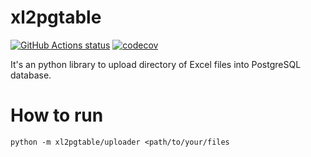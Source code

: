 # xl2pgtable

[![GitHub Actions status](https://github.com/umed/xl2pgtable/workflows/build/badge.svg)](https://github.com/umed/xl2pgtable/actions)
[![codecov](https://codecov.io/gh/umed/xl2pgtable/branch/master/graph/badge.svg)](https://codecov.io/gh/umed/xl2pgtable)

It's an python library to upload directory of Excel files into PostgreSQL database.

# How to run

```
python -m xl2pgtable/uploader <path/to/your/files
```
